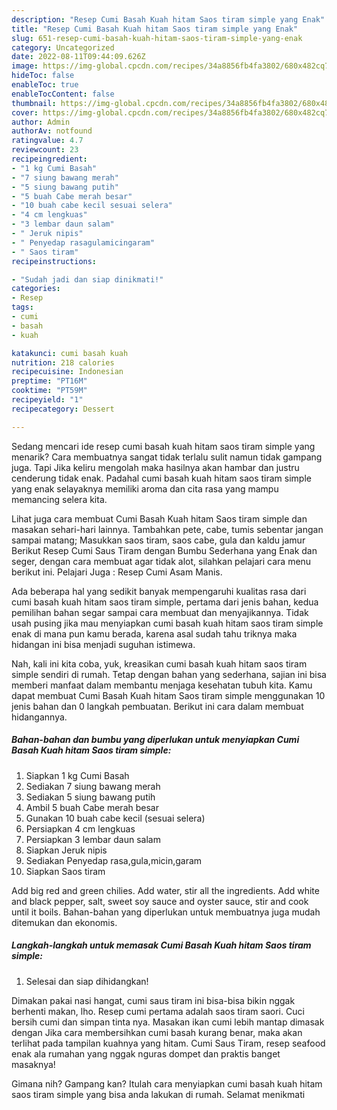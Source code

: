 ```yaml
---
description: "Resep Cumi Basah Kuah hitam Saos tiram simple yang Enak"
title: "Resep Cumi Basah Kuah hitam Saos tiram simple yang Enak"
slug: 651-resep-cumi-basah-kuah-hitam-saos-tiram-simple-yang-enak
category: Uncategorized
date: 2022-08-11T09:44:09.626Z
image: https://img-global.cpcdn.com/recipes/34a8856fb4fa3802/680x482cq70/cumi-basah-kuah-hitam-saos-tiram-simple-foto-resep-utama.jpg
hideToc: false
enableToc: true
enableTocContent: false
thumbnail: https://img-global.cpcdn.com/recipes/34a8856fb4fa3802/680x482cq70/cumi-basah-kuah-hitam-saos-tiram-simple-foto-resep-utama.jpg
cover: https://img-global.cpcdn.com/recipes/34a8856fb4fa3802/680x482cq70/cumi-basah-kuah-hitam-saos-tiram-simple-foto-resep-utama.jpg
author: Admin
authorAv: notfound
ratingvalue: 4.7
reviewcount: 23
recipeingredient:
- "1 kg Cumi Basah"
- "7 siung bawang merah"
- "5 siung bawang putih"
- "5 buah Cabe merah besar"
- "10 buah cabe kecil sesuai selera"
- "4 cm lengkuas"
- "3 lembar daun salam"
- " Jeruk nipis"
- " Penyedap rasagulamicingaram"
- " Saos tiram"
recipeinstructions:

- "Sudah jadi dan siap dinikmati!"
categories:
- Resep
tags:
- cumi
- basah
- kuah

katakunci: cumi basah kuah 
nutrition: 218 calories
recipecuisine: Indonesian
preptime: "PT16M"
cooktime: "PT59M"
recipeyield: "1"
recipecategory: Dessert

---
```



Sedang mencari ide resep cumi basah kuah hitam saos tiram simple yang menarik? Cara membuatnya sangat tidak terlalu sulit namun tidak gampang juga. Tapi Jika keliru mengolah maka hasilnya akan hambar dan justru cenderung tidak enak. Padahal cumi basah kuah hitam saos tiram simple yang enak selayaknya memiliki aroma dan cita rasa yang mampu memancing selera kita.


Lihat juga cara membuat Cumi Basah Kuah hitam Saos tiram simple dan masakan sehari-hari lainnya. Tambahkan pete, cabe, tumis sebentar jangan sampai matang; Masukkan saos tiram, saos cabe, gula dan kaldu jamur Berikut Resep Cumi Saus Tiram dengan Bumbu Sederhana yang Enak dan seger, dengan cara membuat agar tidak alot, silahkan pelajari cara menu berikut ini. Pelajari Juga : Resep Cumi Asam Manis.

Ada beberapa hal yang sedikit banyak mempengaruhi kualitas rasa dari cumi basah kuah hitam saos tiram simple, pertama dari jenis bahan, kedua pemilihan bahan segar sampai cara membuat dan menyajikannya. Tidak usah pusing jika mau menyiapkan cumi basah kuah hitam saos tiram simple enak di mana pun kamu berada, karena asal sudah tahu triknya maka hidangan ini bisa menjadi suguhan istimewa.


Nah, kali ini kita coba, yuk, kreasikan cumi basah kuah hitam saos tiram simple sendiri di rumah. Tetap dengan bahan yang sederhana, sajian ini bisa memberi manfaat dalam membantu menjaga kesehatan tubuh kita. Kamu dapat membuat Cumi Basah Kuah hitam Saos tiram simple menggunakan 10 jenis bahan dan 0 langkah pembuatan. Berikut ini cara dalam membuat hidangannya.

<!--inarticleads1-->

##### Bahan-bahan dan bumbu yang diperlukan untuk menyiapkan Cumi Basah Kuah hitam Saos tiram simple:

1. Siapkan 1 kg Cumi Basah
1. Sediakan 7 siung bawang merah
1. Sediakan 5 siung bawang putih
1. Ambil 5 buah Cabe merah besar
1. Gunakan 10 buah cabe kecil (sesuai selera)
1. Persiapkan 4 cm lengkuas
1. Persiapkan 3 lembar daun salam
1. Siapkan  Jeruk nipis
1. Sediakan  Penyedap rasa,gula,micin,garam
1. Siapkan  Saos tiram


Add big red and green chilies. Add water, stir all the ingredients. Add white and black pepper, salt, sweet soy sauce and oyster sauce, stir and cook until it boils. Bahan-bahan yang diperlukan untuk membuatnya juga mudah ditemukan dan ekonomis. 

<!--inarticleads2-->

##### Langkah-langkah untuk memasak Cumi Basah Kuah hitam Saos tiram simple:


1. Selesai dan siap dihidangkan!

Dimakan pakai nasi hangat, cumi saus tiram ini bisa-bisa bikin nggak berhenti makan, lho. Resep cumi pertama adalah saos tiram saori. Cuci bersih cumi dan simpan tinta nya. Masakan ikan cumi lebih mantap dimasak dengan Jika cara membersihkan cumi basah kurang benar, maka akan terlihat pada tampilan kuahnya yang hitam. Cumi Saus Tiram, resep seafood enak ala rumahan yang nggak nguras dompet dan praktis banget masaknya! 

Gimana nih? Gampang kan? Itulah cara menyiapkan cumi basah kuah hitam saos tiram simple yang bisa anda lakukan di rumah. Selamat menikmati
